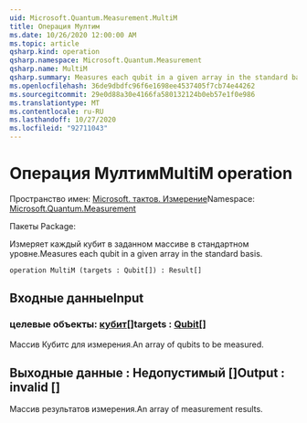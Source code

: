 ```yaml
---
uid: Microsoft.Quantum.Measurement.MultiM
title: Операция Мултим
ms.date: 10/26/2020 12:00:00 AM
ms.topic: article
qsharp.kind: operation
qsharp.namespace: Microsoft.Quantum.Measurement
qsharp.name: MultiM
qsharp.summary: Measures each qubit in a given array in the standard basis.
ms.openlocfilehash: 36de9dbdfc96f6e1698ee4537405f7cb74e44262
ms.sourcegitcommit: 29e0d88a30e4166fa580132124b0eb57e1f0e986
ms.translationtype: MT
ms.contentlocale: ru-RU
ms.lasthandoff: 10/27/2020
ms.locfileid: "92711043"
---
```

# <a name="multim-operation"></a><span data-ttu-id="98a51-102">Операция Мултим</span><span class="sxs-lookup"><span data-stu-id="98a51-102">MultiM operation</span></span>

<span data-ttu-id="98a51-103">Пространство имен: [Microsoft. тактов. Измерение](xref:Microsoft.Quantum.Measurement)</span><span class="sxs-lookup"><span data-stu-id="98a51-103">Namespace: [Microsoft.Quantum.Measurement](xref:Microsoft.Quantum.Measurement)</span></span>

<span data-ttu-id="98a51-104">Пакеты [](https://nuget.org/packages/)</span><span class="sxs-lookup"><span data-stu-id="98a51-104">Package: [](https://nuget.org/packages/)</span></span>


<span data-ttu-id="98a51-105">Измеряет каждый кубит в заданном массиве в стандартном уровне.</span><span class="sxs-lookup"><span data-stu-id="98a51-105">Measures each qubit in a given array in the standard basis.</span></span>

```qsharp
operation MultiM (targets : Qubit[]) : Result[]
```


## <a name="input"></a><span data-ttu-id="98a51-106">Входные данные</span><span class="sxs-lookup"><span data-stu-id="98a51-106">Input</span></span>

### <a name="targets--qubit"></a><span data-ttu-id="98a51-107">целевые объекты: [кубит](xref:microsoft.quantum.lang-ref.qubit)[]</span><span class="sxs-lookup"><span data-stu-id="98a51-107">targets : [Qubit](xref:microsoft.quantum.lang-ref.qubit)[]</span></span>

<span data-ttu-id="98a51-108">Массив Кубитс для измерения.</span><span class="sxs-lookup"><span data-stu-id="98a51-108">An array of qubits to be measured.</span></span>



## <a name="output--__invalidresult__"></a><span data-ttu-id="98a51-109">Выходные данные __: <Result> Недопустимый__ []</span><span class="sxs-lookup"><span data-stu-id="98a51-109">Output : __invalid<Result>__ []</span></span>

<span data-ttu-id="98a51-110">Массив результатов измерения.</span><span class="sxs-lookup"><span data-stu-id="98a51-110">An array of measurement results.</span></span>